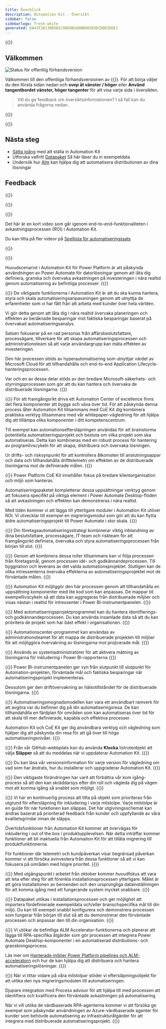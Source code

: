 ```yaml
---
title: Överblick
description: Automation Kit - Översikt
sidebar: false
sidebarlogo: fresh-white
generated: E841F2B13005D1C9AEDB5A8BB90283DCDDD3DDE2
---
```


<div class="optional">

{{<toc>}}

## Välkommen

![Status för offentlig förhandsversion](/images/illustrations/status-public-preview.svg)

Välkommen till den offentliga förhandsversionen av {{<product-name>}}. För att börja väljer du den första sidan nedan och **svep åt vänster / höger** eller **Använd tangentbordet vänster, höger tangenter** för att visa varje sida i översikten.

> Vill du ge feedback om översiktsinformationen? I så fall kan du använda frågorna nedan.

</div>

{{<presentation slides="0,1,2,3,4,5,6,7,8,9,10,11,12,13,14,15,16,17,18,19,20">}}

<div class="optional">

{{<presentationStyles>}}

## Nästa steg

- [Sätta igång](/sv/get-started) med att ställa in Automation Kit
- Utforska valfritt [Datapaket](/sv/features/datapacks) Så här läser du in exempeldata
- Undersök hur [Alm](/sv/features/alm) kan hjälpa dig att automatisera distributionen av dina lösningar

## Feedback

{{<questions name="/content/sv/overview.json" completed="Tack för att du ger feedback" shownavigationbuttons="false" locale="sv">}}

</div>

{{<slideStyles>}}

{{<slide id="slide0" audio="" description="Overview Video" video="VNC0PWBTRwA">}}

Det här är en kort video som går igenom end-to-end-funktionaliteten i avkastningsprocessen (ROI) i Automation Kit.

Du kan titta på fler videor på [Spellista för automatiseringssats](https://www.youtube.com/playlist?list=PLi9EhCY4z99VlRg4j7D1Or6XfXbUcEWZy)

{{</slide>}}

{{<slide  id="slide1" audio="overview/Slide01.mp3" description="Automation Kit Overview" image="overview/Slide01.SVG" >}}

Huvudscenariot i Automation Kit för Power Platform är att påskynda användningen av Power Automate för datorlösningar genom att låta dig definiera, granska och övervaka avkastningen på investeringen i nära realtid genom automatisering av befintliga processer.
{{</slide>}}

{{<slide  id="slide2" audio="overview/Slide02.mp3" description="Automation Kit Features" image="overview/Slide02.SVG" >}}
De viktigaste funktionerna i Automation Kit är att du ska kunna hantera, styra och skala automatiseringsanpassningen genom att utnyttja de erfarenheter som vi har fått från att arbeta med kunder över hela världen.

Vi gör detta genom att låta dig i nära realtid övervaka planeringen och effekten av beräknade besparingar mot faktiska besparingar baserat på övervakad automatiseringsanalys.

Satsen fokuserar på en rad personas från affärsbeslutsfattare, processägare, tillverkare för att skapa automatiseringsprocessen och administrationsteam så att varje användargrupp kan mäta effekten av investeringen.

Den här processen stöds av hyperautomatisering som utnyttjar värdet av Microsoft Cloud för att tillhandahålla och end-to-end Application Lifecycle-hanteringsprocessen.

Var och en av dessa delar stöds av den bredare Microsoft-säkerhets- och styrningsprocessen som gör att du kan hantera och övervaka de distribuerade lösningarna.
{{</slide>}}

{{<slide  id="slide3" audio="overview/Slide03.mp3" description="Automation Center of Excellence Overview" image="overview/Slide03.SVG" >}}
För att framgångsrikt driva ett Automation Center of excellence finns det flera komponenter att bygga och växa över tid. För att påskynda denna process låter Automation Kit tillsammans med CoE Kit dig kombinera praktiska verktyg tillsammans med vår whitepaper-vägledning för att hjälpa dig att tillämpa olika komponenter i ditt kompetenscentrum.

Till exempel kan automationseftersläpningen användas för att brainstorma potentiella automatiseringsprojekt och besluta om vilka projekt som ska automatiseras. Detta kan kombineras med en robust process för hantering av programlivscykeln för att skapa, distribuera och övervaka lösningen.

Ur drifts- och risksynpunkt för att kontrollera åtkomsten till anslutningsappar och data och tillhandahålla drifttelemetri om effekten av de distribuerade lösningarna mot de definierade målen.
{{</slide>}}

{{<slide  id="slide4" audio="overview/Slide04.mp3" description="Automation Kit vs CoE Kit" image="overview/Slide04.SVG" >}}
Power Platform CoE Kit innehåller fokus på bredare klientorganisation och miljö som hanteras.

Automatiseringspaketet kompletterar dessa uppsättningar verktyg genom att fokusera specifikt på viktiga element i Power Automate Desktop-flöden så att avkastningen och effekten kan demonstreras i nära realtid.

Med tiden kommer vi att lägga till ytterligare moduler i Automation Kit utöver ROI. Vi utvecklar till exempel en migreringsmodul som gör att du kan flytta äldre automatiseringsprojekt till Power Automate i stor skala.
{{</slide>}}

{{<slide  id="slide5" audio="overview/Slide05.mp3" description="Corporate Automation Strategy" image="overview/Slide05.SVG" >}}
Din företagsautomatiseringsstrategi kombinerar viktig inblandning av dina beslutsfattare, processägare, IT-team och riskteam för att framgångsrikt definiera, övervaka och styra automatiseringsprocessen från början till slut.
{{</slide>}}

{{<slide  id="slide6" audio="overview/Slide06.mp3" description="Corporate Automation Strategy" image="overview/Slide06.SVG" >}}
Genom att kombinera dessa roller tillsammans kan vi följa processen från företagsmål, genom processen idé- och godkännandeprocessen. Till byggnation och leverans av det valda automationsprojektet. Slutligen kan de olika intressenterna övervaka effekterna av automatiseringsprojektet mot de förväntade målen.
{{</slide>}}

{{<slide  id="slide7" audio="overview/Slide07.mp3" description="Leveraging Automation Kit" image="overview/Slide07.SVG" >}}
Automation Kit möjliggör den här processen genom att tillhandahålla en uppsättning komponenter med lite kod som kan anpassas. De mappar till exempellivscykeln så att data kan aggregeras från distribuerade miljöer och visas nästan i realtid för intressenter i Power BI-instrumentpanelen.
{{</slide>}}

{{<slide  id="slide8" audio="overview/Slide08.mp3" description="Automation Projects" image="overview/Slide08.SVG" >}}
Med automatiseringsprojektprogrammet kan du hantera identifierings- och godkännandeprocessen. Du kan använda insamlade data så att du kan prioritera de projekt som har bäst effekt i organisationen.
{{</slide>}}

{{<slide  id="slide9" audio="overview/Slide09.mp3" description="Automation Center" image="overview/Slide09.SVG" >}}
Automationscenter-programmet kan användas av administrationsteamet för att mappa de distribuerade projekten till miljöer för att möjliggöra övervakning av lösningarna mot projicerade mål.
{{</slide>}}

{{<slide  id="slide10" audio="overview/Slide10.mp3" description="Automation Solution Manager" image="overview/Slide10.SVG" >}}
Används av systemadministratörer för att aktivera mätning av lösningarna för inkludering i Power BI-rapporterna
{{</slide>}}

{{<slide  id="slide11" audio="overview/Slide11.mp3" description="Power BI Dashboard" image="overview/Slide11.SVG" >}}
Power BI-instrumentpanelen ger vyn från slutpunkt till slutpunkt för Automation-projekten, förväntade mål och faktiska besparingar när automatiseringsprojekt implementeras.

Dessutom ger den driftövervakning av hälsotillståndet för de distribuerade lösningarna.
{{</slide>}}

{{<slide  id="slide12" audio="overview/Slide12.mp3" description="Automation Maturity Model" image="overview/Slide12.SVG" >}}
Automatiseringsmognadsmodellen kan vara ett användbart ramverk för att avgöra var du befinner dig på din automatiseringsresa. De kan tillhandahålla en färdplan för områden som kan automatiseras över tid för att skala till mer definierade, kapabla och effektiva processer.

Automation Kit och CoE Kit ger dig användbara verktyg och vägledning som hjälper dig att påskynda din resa för att gå över till höga automatiseringsnivåer.
{{</slide>}}

{{<slide  id="slide13" audio="overview/Slide13.mp3" description="Monitor Automation Kit Releases" image="overview/Slide13.SVG" >}}
Från vår GitHub-webbplats kan du använda **Klocka** listruteobjekt att välja **Släpper** så att du meddelas när vi uppdaterar Automation Kit.
{{</slide>}}

{{<slide  id="slide14" audio="overview/Slide14.mp3" description="Automation Kit Release" image="overview/Slide14-Nov2022.SVG" >}}
Du kan läsa vår versionsinformation för varje version för vägledning om vad som har ändrats, hur du installerar och uppgraderar Automation Kit.
{{</slide>}}

{{<slide  id="slide15" audio="overview/Slide15.mp3" description="Automation Kit Getting Started" image="overview/Slide15.SVG" >}}
Den viktigaste förändringen har varit att förbättra vår kom igång-process så att den kan skräddarsys efter din roll och vägleda dig på vägen mot att komma igång så snabbt som möjligt.
{{</slide>}}

{{<slide  id="slide16" audio="overview/Slide16.mp3" description="What's Next" image="overview/Slide16.SVG" >}}
Vi har en kontinuerlig process att titta på objekt som prioriteras från utgrund för eftersläpning för inkludering i varje milstolpe. Varje milstolpe är en guide för när funktionen kan släppas. Det här utgivningsschemat kan ändras baserat på prioriterad feedback från kunder och uppfyllande av våra kvalitetsgrindar innan de släpps.

Övertidsfunktioner från Automation Kit kommer att övervägas för inkludering i out of the box i produktupplevelsen. När detta inträffar kommer funktioner att bli inaktuella från Automation Kit för att tillåta migrering till produktfunktionerna.

För funktioner där telemetri och kundpåverkan visar begränsad påverkan kommer vi att försöka avinvestera från dessa funktioner så att vi kan fokusera på områden med högre prioritet.
{{</slide>}}

{{<slide  id="slide17" audio="overview/Slide17.mp3" description="Simplifying the Install Process" image="overview/Slide17.SVG" >}}
Med utgångspunkt i arbetet från oktober kommer huvudfokus att vara att leta efter steg för att förenkla installationsprocessen ytterligare. Målet är att göra installationen av beroenden och den ursprungliga datainställningen för att komma igång med ett fungerande system mycket snabbare.
{{</slide>}}

{{<slide  id="slide18" audio="overview/Slide18.mp3" description="Sample Data" image="overview/Slide18.SVG" >}}
Datapaket utökas i installationsprocessen och ger möjlighet att importera fördefinierade exempeldata och/eller branschspecifika mål till din miljö. Du kan till exempel snabbt konfigurera och demonstrera processen som fungerar från början till slut så att du demonstrerar den förväntade processen och anpassar den till din organisation.
{{</slide>}}

{{<slide  id="slide19" audio="overview/Slide19.mp3" description="End to end ALM" image="overview/Slide19.SVG" >}}
Vi utökar de befintliga ALM Accelerator-funktionerna och planerar att lägga till RPA-specifika åtgärder som gör processen att integrera Power Automate Desktop-komponenter i en automatiserad distributions- och granskningsprocess.

Läs mer om [Hanterade miljöer Power Platform pipelines och ALM-acceleratorn](/sv/features/alm) och hur de kan hjälpa dig att distribuera och hantera automatiseringslösningar.
{{</slide>}}

{{<slide  id="slide20" audio="overview/Slide20.mp3" description="Futures" image="overview/Slide20.SVG" >}}
När vi tittar vidare på våra milstolpar stöder vi eftersläpningsobjekt för att utöka den nya migreringsmodulen till automatiseringen.

Djupare integration med Process advisor för att hjälpa till med processen att identifiera och kvalificera den förväntade avkastningen på automatisering

När vi vill utöka de värdbaserade RPA-agenterna kommer vi att försöka ge exempel som påskyndar användningen av Azure-värdbaserade agenter för kunder som behövde automatisering av infrastrukturåtgärder för att integrera med distribuerade automatiseringsprojekt.
{{</slide>}}
